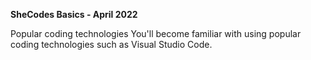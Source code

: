 <b>SheCodes Basics - April 2022</b>

Popular coding technologies
You'll become familiar with using popular coding technologies such as Visual Studio Code.
